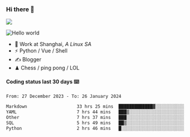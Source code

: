 ### Hi there 👋
![](https://komarev.com/ghpvc/?username=Xuhandsome)


<img src="https://github-readme-stats.vercel.app/api?username=XuHandsome&show_icons=true&theme=merko" alt="Hello world">

<br/>

- 🍻  Work at Shanghai, _A Linux SA_
- ⚡  Python / Vue / Shell
- ✍️  Blogger
- ♟  Chess / ping pong / LOL

#### Coding status last 30 days ⌨️

<!--START_SECTION:waka-->

```txt
From: 27 December 2023 - To: 26 January 2024

Markdown                   33 hrs 25 mins  █████████████▓░░░░░░░░░░░   54.92 %
YAML                       7 hrs 44 mins   ███▒░░░░░░░░░░░░░░░░░░░░░   12.73 %
Other                      7 hrs 37 mins   ███░░░░░░░░░░░░░░░░░░░░░░   12.52 %
SQL                        5 hrs 49 mins   ██▒░░░░░░░░░░░░░░░░░░░░░░   09.56 %
Python                     2 hrs 46 mins   █░░░░░░░░░░░░░░░░░░░░░░░░   04.55 %
```

<!--END_SECTION:waka-->
